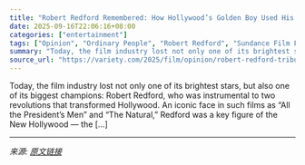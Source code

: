 ```yaml
---
title: "Robert Redford Remembered: How Hollywood’s Golden Boy Used His Star Power to Boost Indies and Launch the Sundance Film Festival"
date: 2025-09-16T22:06:16+08:00
categories: ["entertainment"]
tags: ["Opinion", "Ordinary People", "Robert Redford", "Sundance Film Festival"]
summary: "Today, the film industry lost not only one of its brightest stars, but also one of its biggest champions: Robert Redford, who was instrumental to two revolutions that transformed Hollywood. An iconic "
source_url: "https://variety.com/2025/film/opinion/robert-redford-tribute-best-movies-sundance-film-festival-1236521134/"
---
```


Today, the film industry lost not only one of its brightest stars, but also one of its biggest champions: Robert Redford, who was instrumental to two revolutions that transformed Hollywood. An iconic face in such films as “All the President’s Men” and “The Natural,” Redford was a key figure of the New Hollywood — the [&#8230;]

---

*来源: [原文链接](https://variety.com/2025/film/opinion/robert-redford-tribute-best-movies-sundance-film-festival-1236521134/)*
